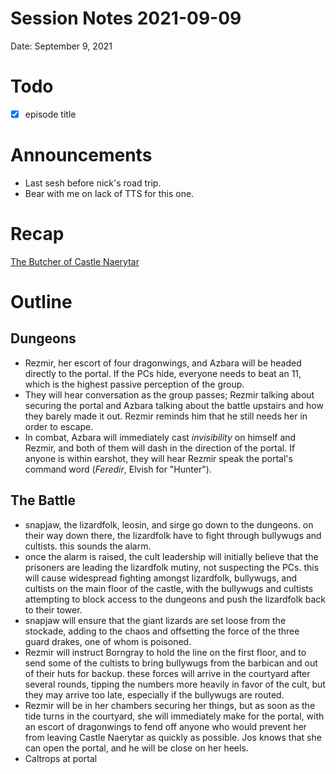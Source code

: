 # Session Notes 2021-09-09

Date: September 9, 2021

# Todo

- [x]  episode title

# Announcements

- Last sesh before nick's road trip.
- Bear with me on lack of TTS for this one.

# Recap

[The Butcher of Castle Naerytar](../Adventure%20Log/The%20Butcher%20of%20Castle%20Naerytar.md) 

# Outline

## Dungeons

- Rezmir, her escort of four dragonwings, and Azbara will be headed directly to the portal. If the PCs hide, everyone needs to beat an 11, which is the highest passive perception of the group.
- They will hear conversation as the group passes; Rezmir talking about securing the portal and Azbara talking about the battle upstairs and how they barely made it out. Rezmir reminds him that he still needs her in order to escape.
- In combat, Azbara will immediately cast *invisibility* on himself and Rezmir, and both of them will dash in the direction of the portal. If anyone is within earshot, they will hear Rezmir speak the portal's command word (*Feredir*, Elvish for "Hunter").

## The Battle

- snapjaw, the lizardfolk, leosin, and sirge go down to the dungeons. on their way down there, the lizardfolk have to fight through bullywugs and cultists. this sounds the alarm.
- once the alarm is raised, the cult leadership will initially believe that the prisoners are leading the lizardfolk mutiny, not suspecting the PCs. this will cause widespread fighting amongst lizardfolk, bullywugs, and cultists on the main floor of the castle, with the bullywugs and cultists attempting to block access to the dungeons and push the lizardfolk back to their tower.
- snapjaw will ensure that the giant lizards are set loose from the stockade, adding to the chaos and offsetting the force of the three guard drakes, one of whom is poisoned.
- Rezmir will instruct Borngray to hold the line on the first floor, and to send some of the cultists to bring bullywugs from the barbican and out of their huts for backup. these forces will arrive in the courtyard after several rounds, tipping the numbers more heavily in favor of the cult, but they may arrive too late, especially if the bullywugs are routed.
- Rezmir will be in her chambers securing her things, but as soon as the tide turns in the courtyard, she will immediately make for the portal, with an escort of dragonwings to fend off anyone who would prevent her from leaving Castle Naerytar as quickly as possible. Jos knows that she can open the portal, and he will be close on her heels.
- Caltrops at portal